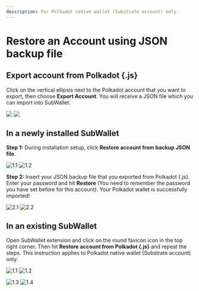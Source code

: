 ```yaml
---
description: For Polkadot native wallet (Substrate account) only.
---
```


# Restore an Account using JSON backup file

## Export account from Polkadot {.js}

Click on the vertical ellipsis next to the Polkadot account that you want to export, then choose **Export Account**. You will receive a JSON file which you can import into SubWallet.

![](<../../.gitbook/assets/Screen Shot 2022-04-23 at 9.44.48 PM.png>) ![](<../../.gitbook/assets/Screen Shot 2022-04-23 at 9.45.45 PM.png>)

## In a newly installed SubWallet &#x20;

**Step 1:** During installation setup, click **Restore account from backup JSON file**.

![1.1](<../../.gitbook/assets/Screen Shot 2022-04-13 at 15.22.12.png>) ![1.2](<../../.gitbook/assets/Screen Shot 2022-04-13 at 15.22.24.png>)

**Step 2:** Insert your JSON backup file that you exported from Polkadot {.js}. Enter your password and hit **Restore** (You need to remember the password you have set before for this account). Your Polkadot wallet is successfully imported!

![2.1](<../../.gitbook/assets/3 (1) (4).jpeg>) ![2.2](<../../.gitbook/assets/4 (6).jpeg>)

## In an existing SubWallet &#x20;

Open SubWallet extension and click on the round favicon icon in the top right corner. Then hit **Restore account from Polkadot {.js}** and repeat the steps. This instruction applies to Polkadot native wallet (Substrate account) only.

![1.1](../../.gitbook/assets/restore.png) ![1.2](<../../.gitbook/assets/Screen Shot 2022-04-13 at 15.36.10.png>)

![1.3](<../../.gitbook/assets/3 (1) (3).jpeg>) ![1.4](<../../.gitbook/assets/4 (1).jpeg>)
